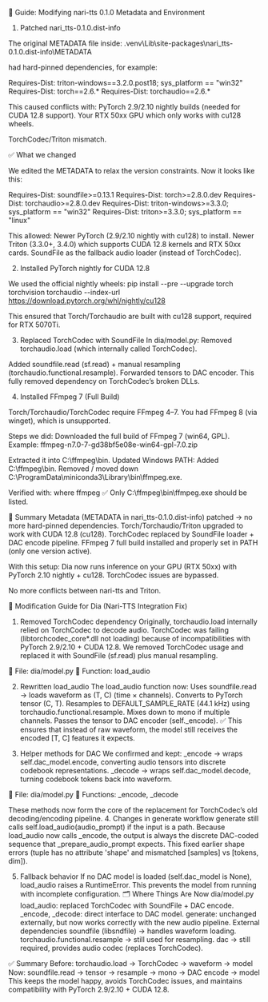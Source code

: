 🔧 Guide: Modifying nari-tts 0.1.0 Metadata and Environment
1. Patched nari_tts-0.1.0.dist-info

The original METADATA file inside:
.venv\Lib\site-packages\nari_tts-0.1.0.dist-info\METADATA

had hard-pinned dependencies, for example:

Requires-Dist: triton-windows==3.2.0.post18; sys_platform == "win32"
Requires-Dist: torch==2.6.*
Requires-Dist: torchaudio==2.6.*

This caused conflicts with:
PyTorch 2.9/2.10 nightly builds (needed for CUDA 12.8 support).
Your RTX 50xx GPU which only works with cu128 wheels.

TorchCodec/Triton mismatch.

✅ What we changed

We edited the METADATA to relax the version constraints.
Now it looks like this:

Requires-Dist: soundfile>=0.13.1
Requires-Dist: torch>=2.8.0.dev
Requires-Dist: torchaudio>=2.8.0.dev
Requires-Dist: triton-windows>=3.3.0; sys_platform == "win32"
Requires-Dist: triton>=3.3.0; sys_platform == "linux"


This allowed:
Newer PyTorch (2.9/2.10 nightly with cu128) to install.
Newer Triton (3.3.0+, 3.4.0) which supports CUDA 12.8 kernels and RTX 50xx cards.
SoundFile as the fallback audio loader (instead of TorchCodec).

2. Installed PyTorch nightly for CUDA 12.8

We used the official nightly wheels:
pip install --pre --upgrade torch torchvision torchaudio --index-url https://download.pytorch.org/whl/nightly/cu128

This ensured that Torch/Torchaudio are built with cu128 support, required for RTX 5070Ti.

3. Replaced TorchCodec with SoundFile
In dia/model.py:
Removed torchaudio.load (which internally called TorchCodec).

Added soundfile.read (sf.read) + manual resampling (torchaudio.functional.resample).
Forwarded tensors to DAC encoder.
This fully removed dependency on TorchCodec’s broken DLLs.

4. Installed FFmpeg 7 (Full Build)

Torch/Torchaudio/TorchCodec require FFmpeg 4–7.
You had FFmpeg 8 (via winget), which is unsupported.

Steps we did:
Downloaded the full build of FFmpeg 7 (win64, GPL).
Example: ffmpeg-n7.0-7-gd38bf5e08e-win64-gpl-7.0.zip

Extracted it into C:\ffmpeg\bin.
Updated Windows PATH:
Added C:\ffmpeg\bin.
Removed / moved down C:\ProgramData\miniconda3\Library\bin\ffmpeg.exe.

Verified with:
where ffmpeg
✅ Only C:\ffmpeg\bin\ffmpeg.exe should be listed.

📌 Summary
Metadata (METADATA in nari_tts-0.1.0.dist-info) patched → no more hard-pinned dependencies.
Torch/Torchaudio/Triton upgraded to work with CUDA 12.8 (cu128).
TorchCodec replaced by SoundFile loader + DAC encode pipeline.
FFmpeg 7 full build installed and properly set in PATH (only one version active).

With this setup:
Dia now runs inference on your GPU (RTX 50xx) with PyTorch 2.10 nightly + cu128.
TorchCodec issues are bypassed.

No more conflicts between nari-tts and Triton.












🔧 Modification Guide for Dia (Nari-TTS Integration Fix)
1. Removed TorchCodec dependency
Originally, torchaudio.load internally relied on TorchCodec to decode audio.
TorchCodec was failing (libtorchcodec_core*.dll not loading) because of incompatibilities with PyTorch 2.9/2.10 + CUDA 12.8.
We removed TorchCodec usage and replaced it with SoundFile (sf.read) plus manual resampling.

📍 File: dia/model.py
📍 Function: load_audio

2. Rewritten load_audio
The load_audio function now:
Uses soundfile.read → loads waveform as (T, C) (time × channels).
Converts to PyTorch tensor (C, T).
Resamples to DEFAULT_SAMPLE_RATE (44.1 kHz) using torchaudio.functional.resample.
Mixes down to mono if multiple channels.
Passes the tensor to DAC encoder (self._encode).
✅ This ensures that instead of raw waveform, the model still receives the encoded [T, C] features it expects.

4. Helper methods for DAC
We confirmed and kept:
_encode → wraps self.dac_model.encode, converting audio tensors into discrete codebook representations.
_decode → wraps self.dac_model.decode, turning codebook tokens back into waveform.

📍 File: dia/model.py
📍 Functions: _encode, _decode

These methods now form the core of the replacement for TorchCodec’s old decoding/encoding pipeline.
4. Changes in generate workflow
generate still calls self.load_audio(audio_prompt) if the input is a path.
Because load_audio now calls _encode, the output is always the discrete DAC-coded sequence that _prepare_audio_prompt expects.
This fixed earlier shape errors (tuple has no attribute 'shape' and mismatched [samples] vs [tokens, dim]).

5. Fallback behavior
If no DAC model is loaded (self.dac_model is None), load_audio raises a RuntimeError.
This prevents the model from running with incomplete configuration.
🗂️ Where Things Are Now
dia/model.py
load_audio: replaced TorchCodec with SoundFile + DAC encode.
_encode, _decode: direct interface to DAC model.
generate: unchanged externally, but now works correctly with the new audio pipeline.
External dependencies
soundfile (libsndfile) → handles waveform loading.
torchaudio.functional.resample → still used for resampling.
dac → still required, provides audio codec (replaces TorchCodec).

✅ Summary
Before: torchaudio.load → TorchCodec → waveform → model
Now: soundfile.read → tensor → resample → mono → DAC encode → model
This keeps the model happy, avoids TorchCodec issues, and maintains compatibility with PyTorch 2.9/2.10 + CUDA 12.8.


